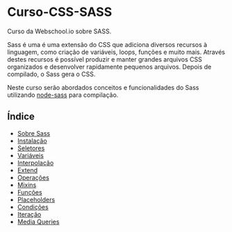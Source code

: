 # Curso-CSS-SASS
Curso da Webschool.io sobre SASS.

Sass é uma é uma extensão do CSS que adiciona diversos recursos à linguagem, como criação de variáveis, loops, funções e muito mais. Através destes recursos é possível produzir e manter grandes arquivos CSS organizados e desenvolver rapidamente pequenos arquivos. Depois de compilado, o Sass gera o CSS.

Neste curso serão abordados conceitos e funcionalidades do Sass utilizando <a href="https://github.com/sass/node-sass" target="_blank">node-sass</a> para compilação.

## Índice

- <a href="Apostila/about.md" target="_blank">Sobre Sass</a>
- <a href="Apostila/installation.md" target="_blank">Instalação</a>
- <a href="Apostila/selectors.md" target="_blank">Seletores</a>
- <a href="Apostila/variables.md" target="_blank">Variáveis</a>
- <a href="Apostila/interpolation.md" target="_blank">Interpolação</a>
- <a href="Apostila/extend.md" target="_blank">Extend</a>
- <a href="Apostila/operations.md" target="_blank">Operações</a>
- <a href="Apostila/mixins.md" target="_blank">Mixins</a>
- <a href="Apostila/functions.md" target="_blank">Funções</a>
- <a href="Apostila/placeholders.md" target="_blank">Placeholders</a>
- <a href="Apostila/conditions.md" target="_blank">Condições</a>
- <a href="Apostila/iteration.md" target="_blank">Iteração</a>
- <a href="Apostila/media-queries.md" target="_blank">Media Queries</a>
